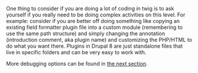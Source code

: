 One thing to consider if you are doing a lot of coding in twig is to ask yourself if you really need to be doing complex activities on this level. For example: consider if you are better off doing something like copying an existing field formatter plugin file into a custom module (remembering to use the same path structure) and simply changing the annotation (introduction comment, aka plugin name) and customizing the PHP/HTML to do what you want there. Plugins in Drupal 8 are just standalone files that live in specific folders and can be very easy to work with.

More debugging options can be found in [the next section](https://www.drupal.org/node/1903374).